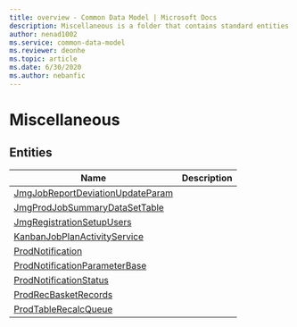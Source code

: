 ```yaml
---
title: overview - Common Data Model | Microsoft Docs
description: Miscellaneous is a folder that contains standard entities related to the Common Data Model.
author: nenad1002
ms.service: common-data-model
ms.reviewer: deonhe
ms.topic: article
ms.date: 6/30/2020
ms.author: nebanfic
---
```


# Miscellaneous


## Entities

|Name|Description|
|---|---|
|[JmgJobReportDeviationUpdateParam](JmgJobReportDeviationUpdateParam.md)||
|[JmgProdJobSummaryDataSetTable](JmgProdJobSummaryDataSetTable.md)||
|[JmgRegistrationSetupUsers](JmgRegistrationSetupUsers.md)||
|[KanbanJobPlanActivityService](KanbanJobPlanActivityService.md)||
|[ProdNotification](ProdNotification.md)||
|[ProdNotificationParameterBase](ProdNotificationParameterBase.md)||
|[ProdNotificationStatus](ProdNotificationStatus.md)||
|[ProdRecBasketRecords](ProdRecBasketRecords.md)||
|[ProdTableRecalcQueue](ProdTableRecalcQueue.md)||
